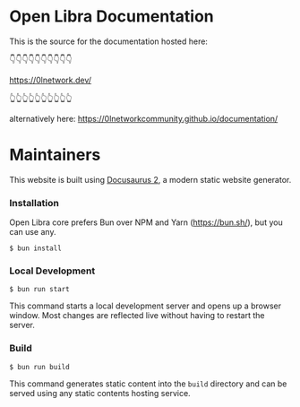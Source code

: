 # Open Libra Documentation
This is the source for the documentation hosted here:

👇👇👇👇👇👇👇👇👇👇

https://0lnetwork.dev/

👆👆👆👆👆👆👆👆👆👆

alternatively here:
https://0lnetworkcommunity.github.io/documentation/



# Maintainers
This website is built using [Docusaurus 2](https://docusaurus.io/), a modern static website generator.

### Installation
Open Libra core prefers Bun over NPM and Yarn (https://bun.sh/), but you can use any.
```
$ bun install
```

### Local Development

```
$ bun run start
```

This command starts a local development server and opens up a browser window. Most changes are reflected live without having to restart the server.

### Build

```
$ bun run build
```

This command generates static content into the `build` directory and can be served using any static contents hosting service.
